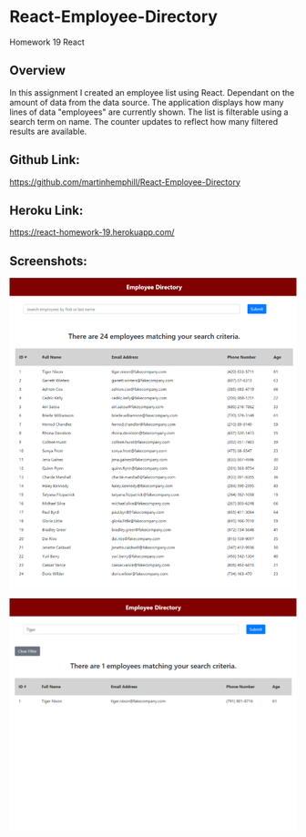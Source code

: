 # React-Employee-Directory
Homework 19 React

## Overview

In this assignment I created an employee list using React. Dependant on the amount of data from the data source. The application displays how many lines of data "employees" are currently shown. The list is filterable using a search term on name. The counter updates to reflect how many filtered results are available.

## Github Link:

https://github.com/martinhemphill/React-Employee-Directory

## Heroku Link:

https://react-homework-19.herokuapp.com/

## Screenshots:

![Alt text](Screenshots\Overview.PNG "Optional Title")

![Alt text](Screenshots\Filter_1.PNG "Optional Title")

